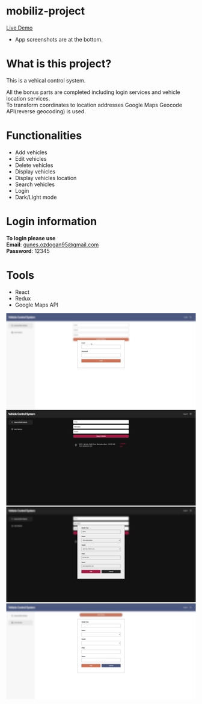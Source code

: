 # mobiliz-project

<a href="https://gunesozdogan.github.io/vehicle-control-system/" name="demo">Live Demo</a>

-   App screenshots are at the bottom.

# What is this project?

This is a vehical control system.

All the bonus parts are completed including login services and vehicle location services.  
To transform coordinates to location addresses Google Maps Geocode API(reverse geocoding) is used.

# Functionalities

-   Add vehicles
-   Edit vehicles
-   Delete vehicles
-   Display vehicles
-   Display vehicles location
-   Search vehicles
-   Login
-   Dark/Light mode

# Login information

**To login please use**  
**Email**: gunes.ozdogan95@gmail.com  
**Password**: 12345

# Tools

-   React
-   Redux
-   Google Maps API

<img src="/src/img/ss1.png">
<img src="/src/img/ss2.png">
<img src="/src/img/ss3.png">
<img src="/src/img/ss4.png">
